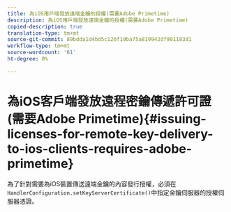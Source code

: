 ```yaml
---
title: 為iOS用戶端發放遠端金鑰的授權(需要Adobe Primetime)
description: 為iOS用戶端發放遠端金鑰的授權(需要Adobe Primetime)
copied-description: true
translation-type: tm+mt
source-git-commit: 89bdda1d4bd5c126f19ba75a819942df901183d1
workflow-type: tm+mt
source-wordcount: '61'
ht-degree: 0%

---
```



# 為iOS客戶端發放遠程密鑰傳遞許可證(需要Adobe Primetime){#issuing-licenses-for-remote-key-delivery-to-ios-clients-requires-adobe-primetime}

為了針對需要為iOS裝置傳送遠端金鑰的內容發行授權，必須在`HandlerConfiguration.setKeyServerCertificate()`中指定金鑰伺服器的授權伺服器憑證。
